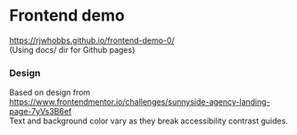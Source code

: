 # Frontend demo
https://rjwhobbs.github.io/frontend-demo-0/  
(Using docs/ dir for Github pages)

### Design
Based on design from https://www.frontendmentor.io/challenges/sunnyside-agency-landing-page-7yVs3B6ef  
Text and background color vary as they break accessibility contrast guides.
